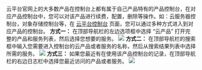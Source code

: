 云平台官网上的大多数产品在控制台上都有属于自己产品特有的产品控制台，在对应产品控制台中，您可以对该产品进行续费，配置，删除等操作。如：云服务器控制台，对象存储控制台等，在 [云平台控制台](http://tce.fsphere.cn/login?s_url=https%3A%2F%2Fconsole.tce.fsphere.c%2F) 页面，您可以通过多种方式进入到对应产品的控制台。
**方式一：**
在顶部导航栏的左边选项框中选择 “云产品” 打开完整的产品和服务列表，然后选择您想要的服务。
![](http://imgcache.tce.fsphere.cn/static/main.qcloudimg.com/raw/424128321f65f888f1e605bb7987c381.png)
**方式二：**
在顶部导航栏的搜索框中输入您需要进入控制台的云产品或者服务的名称，然后从搜索结果列表中选择所需的服务。
![](http://imgcache.tce.fsphere.cn/static/main.qcloudimg.com/raw/f9b572e0cad4cab24d6034cc0142c219.png)
**方式三：**
如果您最近有在使用该产品控制台的记录，在顶部导航栏的右边日志栏中选择您最近访问的产品或者服务。
![](http://imgcache.tce.fsphere.cn/static/main.qcloudimg.com/raw/199369cc9890a7f497a00faa73604734.png)